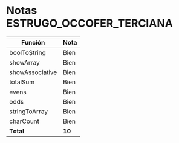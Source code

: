 # Notas ESTRUGO_OCCOFER_TERCIANA

| Función         | Nota   |
| --------------- | ------ |
| boolToString    | Bien   |
| showArray       | Bien   |
| showAssociative | Bien   |
| totalSum        | Bien   |
| evens           | Bien   |
| odds            | Bien   |
| stringToArray   | Bien   |
| charCount       | Bien   |
| **Total**       | **10** |
